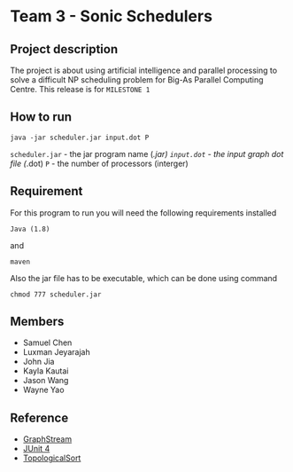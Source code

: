 # Team 3 - Sonic Schedulers

## Project description
The project is about using artificial intelligence and parallel processing to solve a difficult NP scheduling problem for Big-As Parallel Computing Centre.
This release is for `MILESTONE 1`

## How to run

```
java -jar scheduler.jar input.dot P
```
`scheduler.jar` - the jar program name (*.jar)
`input.dot` - the input graph dot file (*.dot)
`P` - the number of processors (interger)

## Requirement

For this program to run you will need the following requirements installed
```
Java (1.8)
```
and
```
maven
```
Also the jar file has to be executable, which can be done using command 
```
chmod 777 scheduler.jar
```

## Members
* Samuel Chen
* Luxman Jeyarajah
* John Jia
* Kayla Kautai
* Jason Wang 
* Wayne Yao

## Reference
* [GraphStream](http://graphstream-project.org/)
* [JUnit 4](https://junit.org/junit4/)
* [TopologicalSort](https://www.javatips.net/api/gs-algo-master/src/org/graphstream/algorithm/TopologicalSort.java)
